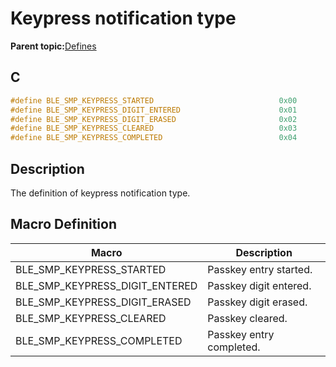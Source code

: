 # Keypress notification type

**Parent topic:**[Defines](GUID-E98A07E1-AB35-4D3D-B408-251AB8127825.md)

## C

```c
#define BLE_SMP_KEYPRESS_STARTED                            0x00
#define BLE_SMP_KEYPRESS_DIGIT_ENTERED                      0x01
#define BLE_SMP_KEYPRESS_DIGIT_ERASED                       0x02
#define BLE_SMP_KEYPRESS_CLEARED                            0x03
#define BLE_SMP_KEYPRESS_COMPLETED                          0x04
```

## Description

The definition of keypress notification type.

## Macro Definition

|Macro|Description|
|-----|-----------|
|BLE\_SMP\_KEYPRESS\_STARTED|Passkey entry started.|
|BLE\_SMP\_KEYPRESS\_DIGIT\_ENTERED|Passkey digit entered.|
|BLE\_SMP\_KEYPRESS\_DIGIT\_ERASED|Passkey digit erased.|
|BLE\_SMP\_KEYPRESS\_CLEARED|Passkey cleared.|
|BLE\_SMP\_KEYPRESS\_COMPLETED|Passkey entry completed.|

